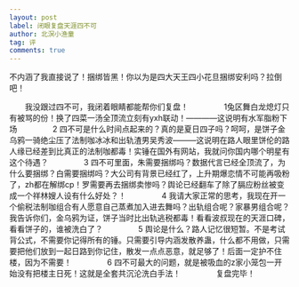 ```yaml
---
layout: post
label: 闭眼复盘天涯四不可
author: 北溟小渔童
tag: 评
comments: true
---
```


不内涵了我直接说了！捆绑皆黑！你以为是四大天王四小花旦捆绑安利吗？拉倒吧！

　　我没跟过四不可，我闭着眼睛都能帮你们复盘！
　　
　　1兔区舞白龙熄灯只有被骂的份！换了四菜一汤全顶流立刻有yxh联动！————这说明有水军脂粉下场
　　
　　2 四不可是什么时间点起来的？真的是夏日四子吗？呵呵，是饼子金乌鸦一骑绝尘压了法制咖冰冰和出轨渣男吴秀波———这说明在路人眼里饼伦的路人缘已经差到比真正的法制咖都毒！实锤在国外有网站，我就问你国内哪个明星有这个待遇？
　　
　　3 四不可里面，朱需要捆绑吗？数据代言已经全顶流了，为什么要捆绑？白需要捆绑吗？大公司有背景已经红了，上升期爆恋情不可能再吸粉了，zh都在解绑cp！罗需要再去捆绑卖惨吗？舆论已经翻车了除了膈应粉丝被变成一个祥林嫂人设有什么好处？！
　　
　　4 我请大家正常的思考，我现在开一个偷税法制咖组合有人愿意自己蒸煮加入进去舞吗？出轨组合呢？家暴男组合呢？我告诉你们，金乌鸦为证，饼子当时比出轨逃税都毒！看看波叔现在的天涯口碑，看看饼子的，谁被洗白了？
　　
　　5 舆论是什么？路人记忆很短暂。不是考试背公式，不需要你记得所有的锤。只需要引导内涵发散养蛊，什么都不用做，只需要把他们放到一起日路到你记住，散发一点点恶意，就足够了！后面一定护不住楼，因为不需要！
　　
　　6 四不可最大的问题，就是被吸血的z家小笼包一开始没有把楼主日死！这就是全套共沉沦洗白手法！
　　
　　复盘完毕！
